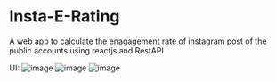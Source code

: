# Insta-E-Rating
A web app to calculate the enagagement rate of instagram post of the public accounts
using reactjs and RestAPI

UI:
![image](https://user-images.githubusercontent.com/79835147/180224850-64f2114d-dc23-4995-bbc5-4e60d135b243.png)
![image](https://user-images.githubusercontent.com/79835147/180224946-d342f202-840f-4f30-9fa1-3204949a09ee.png)
![image](https://user-images.githubusercontent.com/79835147/180225125-22430d26-3711-4939-bbbb-1f9ca680f204.png)

